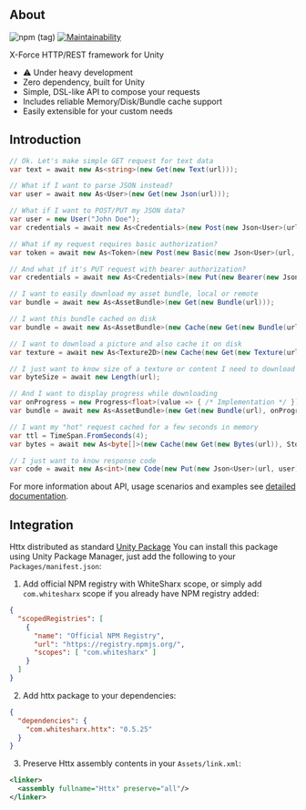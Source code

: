 ## About

![npm (tag)](https://img.shields.io/npm/v/com.whitesharx.httx/latest?color=green&logo=httx)
[![Maintainability](https://api.codeclimate.com/v1/badges/e740a73d11bf4b2ca8e9/maintainability)](https://codeclimate.com/github/whitesharx/httx/maintainability)

X-Force HTTP/REST framework for Unity

 - :warning: Under heavy development
 - Zero dependency, built for Unity
 - Simple, DSL-like API to compose your requests
 - Includes reliable Memory/Disk/Bundle cache support
 - Easily extensible for your custom needs


## Introduction

```c#
// Ok. Let's make simple GET request for text data
var text = await new As<string>(new Get(new Text(url)));

// What if I want to parse JSON instead?
var user = await new As<User>(new Get(new Json(url)));

// What if I want to POST/PUT my JSON data?
var user = new User("John Doe");
var credentials = await new As<Credentials>(new Post(new Json<User>(url, user)));

// What if my request requires basic authorization?
var token = await new As<Token>(new Post(new Basic(new Json<User>(url, user), name, password)));

// And what if it's PUT request with bearer authorization?
var credentials = await new As<Credentials>(new Put(new Bearer(new Json<User>(url, user), token)));

// I want to easily download my asset bundle, local or remote
var bundle = await new As<AssetBundle>(new Get(new Bundle(url)));

// I want this bundle cached on disk
var bundle = await new As<AssetBundle>(new Cache(new Get(new Bundle(url)), Storage.Native));

// I want to download a picture and also cache it on disk
var texture = await new As<Texture2D>(new Cache(new Get(new Texture(url)), Storage.Disk));

// I just want to know size of a texture or content I need to download
var byteSize = await new Length(url);

// And I want to display progress while downloading
var onProgress = new Progress<float>(value => { /* Implementation */ });
var bundle = await new As<AssetBundle>(new Get(new Bundle(url), onProgress));

// I want my "hot" request cached for a few seconds in memory
var ttl = TimeSpan.FromSeconds(4);
var bytes = await new As<byte[]>(new Cache(new Get(new Bytes(url)), Storage.Memory, ttl));

// I just want to know response code
var code = await new As<int>(new Code(new Put(new Json<User>(url, user))));
```

For more information about API, usage scenarios and examples see [detailed documentation]().


## Integration

Httx distributed as standard [Unity Package](https://docs.unity3d.com/Manual/PackagesList.html)
You can install this package using Unity Package Manager, just add the
following to your `Packages/manifest.json`:

1. Add official NPM registry with WhiteSharx scope, or simply add `com.whitesharx` scope
if you already have NPM registry added:

```json
{
  "scopedRegistries": [
    {
      "name": "Official NPM Registry",
      "url": "https://registry.npmjs.org/",
      "scopes": [ "com.whitesharx" ]
    }
  ]
}
```

2. Add httx package to your dependencies:

```json
{
  "dependencies": {
    "com.whitesharx.httx": "0.5.25"
  }
}
```

3. Preserve Httx assembly contents in your `Assets/link.xml`:

```xml
<linker>
  <assembly fullname="Httx" preserve="all"/>
</linker>
```
